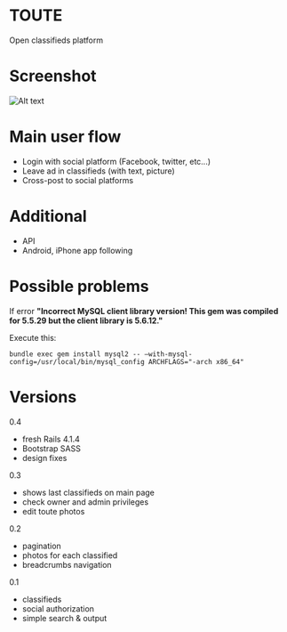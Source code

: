 TOUTE
====
Open classifieds platform

Screenshot
====
![Alt text](http://monosnap.com/image/QwR6YaE0ZXb4j48ejcDBUhYd5.png)

Main user flow
====
- Login with social platform  (Facebook, twitter, etc...)
- Leave ad in classifieds (with text, picture)
- Cross-post to social platforms

Additional
===
- API
- Android, iPhone app following

Possible problems
====
If error __"Incorrect MySQL client library version! This gem was compiled for 5.5.29 but the client library is 5.6.12."__

Execute this:

    bundle exec gem install mysql2 -- –with-mysql-config=/usr/local/bin/mysql_config ARCHFLAGS="-arch x86_64"

Versions
====

0.4
- fresh Rails 4.1.4
- Bootstrap SASS
- design fixes

0.3
- shows last classifieds on main page
- check owner and admin privileges
- edit toute photos

0.2
- pagination
- photos for each classified
- breadcrumbs navigation

0.1
- classifieds
- social authorization
- simple search & output